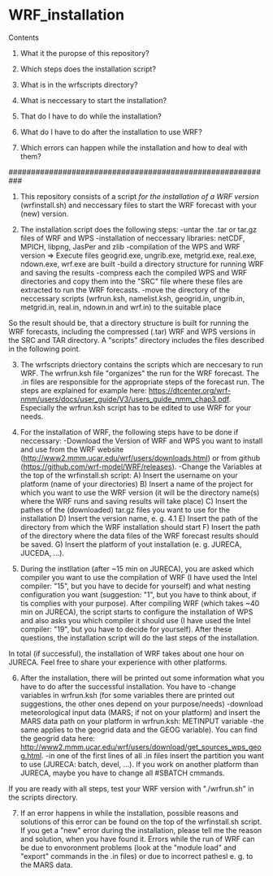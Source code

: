 # WRF_installation

Contents

1) What it the puropse of this repository?

2) Which steps does the installation script?

3) What is in the wrfscripts directory?

4) What is neccessary to start the installation?

5) That do I have to do while the installation?

6) What do I have to do after the installation to use WRF?

7) Which errors can happen while the installation and how to deal with them?

###########################################################

1) This repository consists of a script *for the installation of a WRF version* (wrfinstall.sh) and neccessary files to start the WRF forecast with your (new) version.

2) The installation script does the following steps:
-untar the .tar or tar.gz files of WRF and WPS
-installation of neccessary libraries: netCDF, MPICH, libpng, JasPer and zlib
-compilation of the WPS and WRF version 
=> Execute files geogrid.exe, ungrib.exe, metgrid.exe, real.exe, ndown.exe, wrf.exe are built
-build a directory structure for running WRF and saving the results
-compress each the compiled WPS and WRF directories and copy them into the "SRC" file where these files are extracted to run the WRF forecasts.
-move the directory of the neccessary scripts (wrfrun.ksh, namelist.ksh, geogrid.in, ungrib.in, metgrid.in, real.in, ndown.in and wrf.in) to the suitable place

So the result should be, that a directory structure is built for running the WRF forecasts, including the compressed (.tar) WRF and WPS versions in the SRC and TAR directory. A "scripts" directory includes the files described in the following point.

3) The wrfscripts driectory contains the scripts which are neccesary to run WRF. The wrfrun.ksh file "organizes" the run for the WRF forecast. The .in files are responsible for the appropriate steps of the forecast run. The steps are explained for example here: https://dtcenter.org/wrf-nmm/users/docs/user_guide/V3/users_guide_nmm_chap3.pdf. Especially the wrfrun.ksh script has to be edited to use WRF for your needs.

4) For the installation of WRF, the following steps have to be done if neccessary:
-Download the Version of WRF and WPS you want to install and use from the WRF website (http://www2.mmm.ucar.edu/wrf/users/downloads.html) or from github (https://github.com/wrf-model/WRF/releases).
-Change the Variables at the top of the wrfinstall.sh script:
  A) Insert the username on your platform (name of your directories)
  B) Insert a name of the project for which you want to use the WRF version (it will be the directory name(s) where the WRF runs          and saving results will take place)
  C) Insert the pathes of the (downloaded) tar.gz files you want to use for the installation
  D) Insert the version name, e. g. 4.1
  E) Insert the path of the directory from which the WRF installation should start
  F) Insert the path of the directory where the data files of the WRF forecast results should be saved.
  G) Insert the platform of yout installation (e. g. JURECA, JUCEDA, ...).
  
5) During the instllation (after ~15 min on JURECA), you are asked which compiler you want to use the compilation of WRF (I have used the Intel compiler: "15", but you have to decide for yourself) and what nesting configuration you want (suggestion: "1", but you have to think about, if tis complies with your purpose). 
After compiling WRF (which takes ~40 min on JURECA), the script starts to configure the installation of WPS and also asks you which compiler it should use (I have used the Intel compiler: "19", but you have to decide for yourself).
After these questions, the installation script will do the last steps of the installation.

In total (if successful), the installation of WRF takes about one hour on JURECA. Feel free to share your experience with other platforms.

6) After the installation, there will be printed out some information what you have to do after the successful installation. You have to 
-change variables in wrfrun.ksh (for some variables there are printed out suggestions, the other ones depend on your purpose/needs) 
-download meteorological input data (MARS; if not on your platform) and insert the MARS data path on your platform in wrfrun.ksh: METINPUT variable
-the same applies to the geogrid data and the GEOG variable). You can find the geogrid data here: http://www2.mmm.ucar.edu/wrf/users/download/get_sources_wps_geog.html.
-in one of the first lines of all .in files insert the partition you want to use (JURECA: batch, devel, ...). If you work on another platform than JURECA, maybe you have to change all #SBATCH cmmands.

If you are ready with all steps, test your WRF version with "./wrfrun.sh" in the scripts directory.

7) If an error happens in while the installation, possible reasons and solutions of this error can be found on the top of the wrfinstall.sh script. If you get a "new" error during the installation, please tell me the reason and solution, when you have found it.
Errors while the run of WRF can be due to envoronment problems (look at the "module load" and "export" commands in the .in files) or due to incorrect pathesl e. g. to the MARS data.


